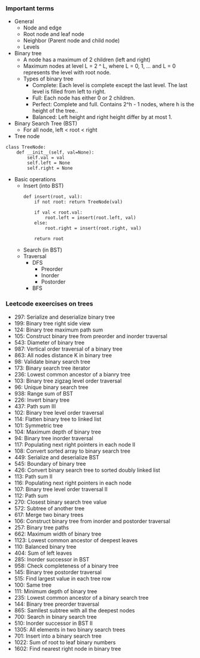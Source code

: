 ### Important terms
* General
  * Node and edge
  * Root node and leaf node
  * Neighbor (Parent node and child node)
  * Levels
* Binary tree
  * A node has a maximum of 2 children (left and right)
  * Maximum nodes at level L = 2 ^ L, where L = 0, 1, ... and L = 0 represents the level with root node.
  * Types of binary tree
    * Complete: Each level is complete except the last level. The last level is filled from left to right.
    * Full: Each node has either 0 or 2 children.
    * Perfect: Complete and full. Contains 2^h - 1 nodes, where h is the height of the tree..
    * Balanced: Left height and right height differ by at most 1.
* Binary Search Tree (BST)
  * For all node, left < root < right
* Tree node
```
class TreeNode:
    def __init__(self, val=None):
        self.val = val
        self.left = None
        self.right = None
```
* Basic operations
  * Insert (into BST)
    ```
    def insert(root, val):
        if not root: return TreeNode(val)
        
        if val < root.val:
            root.left = insert(root.left, val)
        else:
            root.right = insert(root.right, val)
            
        return root
    ```
  *  Search (in BST)
  * Traversal
    * DFS
      * Preorder
      * Inorder
      * Postorder
    * BFS

### Leetcode exeercises on trees
* 297: Serialize and deserialize binary tree
* 199: Binary tree right side view
* 124: Binary tree maximum path sum
* 105: Construct binary tree from preorder and inorder traversal
* 543: Diameter of binary tree
* 987: Vertical order traversal of a binary tree
* 863: All nodes distance K in binary tree
* 98: Validate binary search tree
* 173: Binary search tree iterator
* 236: Lowest common ancestor of a bianry tree
* 103: Binary tree zigzag level order traversal
* 96: Unique binary search tree
* 938: Range sum of BST
* 226: Invert binary tree
* 437: Path sum III
* 102: Binary tree level order traversal 
* 114: Flatten binary tree to linked list
* 101: Symmetric tree
* 104: Maximum depth of binary tree
* 94: Binary tree inorder traversal
* 117: Populating next right pointers in each node II
* 108: Convert sorted array to binary search tree
* 449: Serialize and deserialize BST
* 545: Boundary of binary tree
* 426: Convert binary search tree to sorted doubly linked list
* 113: Path sum II
* 116: Populating next right pointers in each node
* 107: Binary tree level order traversal II
* 112: Path sum
* 270: Closest binary search tree value
* 572: Subtree of another tree
* 617: Merge two binary trees
* 106: Construct binary tree from inorder and postorder traversal
* 257: Binary tree paths
* 662: Maximum width of binary tree
* 1123: Lowest common ancestor of deepest leaves
* 110: Balanced binary tree
* 404: Sum of left leaves
* 285: Inorder successor in BST
* 958: Check completeness of a binary tree
* 145: Binary tree postorder traversal
* 515: Find largest value in each tree row
* 100: Same tree
* 111: Minimum depth of binary tree
* 235: Lowest common ancestor of a binary search tree
* 144: Binary tree preorder traversal
* 865: Samllest subtree with all the deepest nodes
* 700: Search in binary search tree
* 510: Inorder successor in BST II
* 1305: All elements in two binary search trees
* 701: Insert into a binary search tree
* 1022: Sum of root to leaf binary numbers
* 1602: Find nearest right node in binary tree
